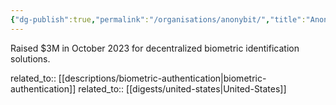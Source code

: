 ```yaml
---
{"dg-publish":true,"permalink":"/organisations/anonybit/","title":"Anonybit"}
---
```



Raised $3M in October 2023 for decentralized biometric identification solutions.

related_to:: [[descriptions/biometric-authentication\|biometric-authentication]]
related_to:: [[digests/united-states\|United-States]]
